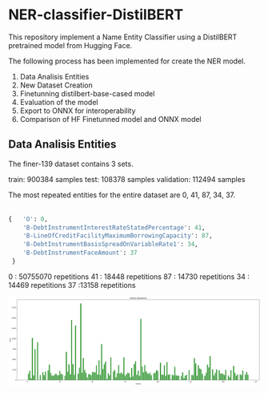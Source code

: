 # NER-classifier-DistilBERT

This repository implement a Name Entity Classifier using a DistilBERT pretrained model from Hugging Face.

The following process has been implemented for create the NER model.

1. Data Analisis Entities
2. New Dataset Creation
3. Finetunning distilbert-base-cased model 
4. Evaluation of the model
5. Export to ONNX for interoperability
6. Comparison of HF Finetunned model and ONNX model


## Data Analisis Entities

The finer-139 dataset contains 3 sets.

train: 900384 samples
test: 108378 samples
validation: 112494 samples

The most repeated entities for the entire dataset are 0, 41, 87, 34, 37.

```python

{   'O': 0,
    'B-DebtInstrumentInterestRateStatedPercentage': 41,
    'B-LineOfCreditFacilityMaximumBorrowingCapacity': 87,
    'B-DebtInstrumentBasisSpreadOnVariableRate1': 34,
    'B-DebtInstrumentFaceAmount': 37
 }

```

0  : 50755070 repetitions
41 : 18448 repetitions
87 : 14730 repetitions
34 : 14469 repetitions
37 :13158 repetitions

![Entities distribution](./docs/entities-distribution.png?  "Title")




